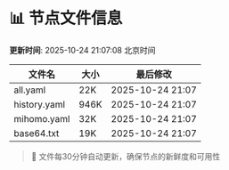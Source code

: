# 📊 节点文件信息

**更新时间**: 2025-10-24 21:07:08 北京时间

| 文件名 | 大小 | 最后修改 |
|--------|------|----------|
| all.yaml | 22K | 2025-10-24 21:07 |
| history.yaml | 946K | 2025-10-24 21:07 |
| mihomo.yaml | 32K | 2025-10-24 21:07 |
| base64.txt | 19K | 2025-10-24 21:07 |

> 🔄 文件每30分钟自动更新，确保节点的新鲜度和可用性

